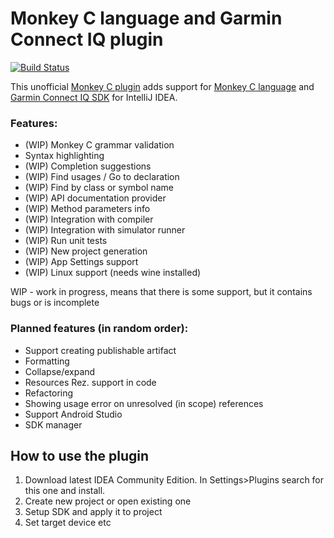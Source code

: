 # Monkey C language and Garmin Connect IQ plugin

[![Build Status](https://travis-ci.org/liias/monkey.svg?branch=master)](https://travis-ci.org/liias/monkey)

This unofficial [Monkey C plugin](https://plugins.jetbrains.com/plugin/8253) adds support for [Monkey C language](https://developer.garmin.com/connect-iq/programmers-guide/monkey-c/) and [Garmin Connect IQ SDK](https://developer.garmin.com/connect-iq/overview/) for IntelliJ IDEA.

### Features:

* (WIP) Monkey C grammar validation
* Syntax highlighting
* (WIP) Completion suggestions
* (WIP) Find usages / Go to declaration
* (WIP) Find by class or symbol name
* (WIP) API documentation provider
* (WIP) Method parameters info
* (WIP) Integration with compiler
* (WIP) Integration with simulator runner
* (WIP) Run unit tests
* (WIP) New project generation
* (WIP) App Settings support
* (WIP) Linux support (needs wine installed)


WIP - work in progress, means that there is some support, but it contains 
bugs or is incomplete


### Planned features (in random order):

* Support creating publishable artifact
* Formatting
* Collapse/expand
* Resources Rez. support in code
* Refactoring
* Showing usage error on unresolved (in scope) references
* Support Android Studio
* SDK manager


## How to use the plugin

1. Download latest IDEA Community Edition. In Settings>Plugins search for this one and install.
2. Create new project or open existing one
3. Setup SDK and apply it to project
4. Set target device etc